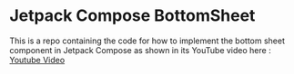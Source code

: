 # Jetpack Compose BottomSheet 

This is a repo containing the code for how to implement the bottom sheet component in Jetpack Compose as shown in its YouTube video here : [Youtube Video](https://www.youtube.com/@Ahmad_El-gendy)
